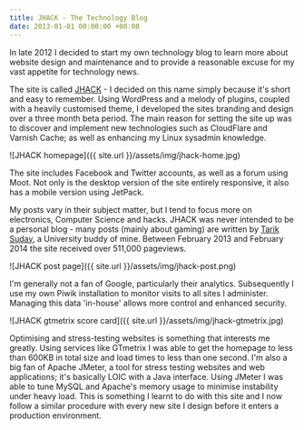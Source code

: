 ```yaml
---
title: JHACK - The Technology Blog
date: 2013-01-01 00:00:00 +00:00
---
```


In late 2012 I decided to start my own technology blog to learn more about website design and maintenance and to provide a reasonable excuse for my vast appetite for technology news.

The site is called [JHACK](http://jhack.co.uk) - I decided on this name simply because it's short and easy to remember. Using WordPress and a melody of plugins, coupled with a heavily customised theme, I developed the sites branding and design over a three month beta period. The main reason for setting the site up was to discover and implement new technologies such as CloudFlare and Varnish Cache; as well as enhancing my Linux sysadmin knowledge.

![JHACK homepage]({{ site.url }}/assets/img/jhack-home.jpg)

The site includes Facebook and Twitter accounts, as well as a forum using Moot. Not only is the desktop version of the site entirely responsive, it also has a mobile version using JetPack.

My posts vary in their subject matter, but I tend to focus more on electronics, Computer Science and hacks. JHACK was never intended to be a personal blog - many posts (mainly about gaming) are written by [Tarik Suday](http://jhack.co.uk/author/tarik-suday/), a University buddy of mine.
Between February 2013 and February 2014 the site received over 511,000 pageviews.

![JHACK post page]({{ site.url }}/assets/img/jhack-post.png)

I'm generally not a fan of Google, particularly their analytics. Subsequently I use my own Piwik installation to monitor visits to all sites I administer. Managing this data 'in-house' allows more control and enhanced security.

![JHACK gtmetrix score card]({{ site.url }}/assets/img/jhack-gtmetrix.jpg)

Optimising and stress-testing websites is something that interests me greatly. Using services like GTmetrix I was able to get the homepage to less than 600KB in total size and load times to less than one second. I'm also a big fan of Apache JMeter, a tool for stress testing websites and web applications; it's basically LOIC with a Java interface. Using JMeter I was able to tune MySQL and Apache's memory usage to minimise instability under heavy load. This is something I learnt to do with this site and I now follow a similar procedure with every new site I design before it enters a production environment.